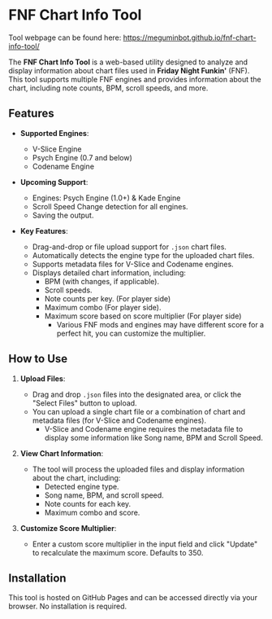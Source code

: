 # FNF Chart Info Tool
Tool webpage can be found here: https://meguminbot.github.io/fnf-chart-info-tool/

The **FNF Chart Info Tool** is a web-based utility designed to analyze and display information about chart files used in **Friday Night Funkin'** (FNF). This tool supports multiple FNF engines and provides information about the chart, including note counts, BPM, scroll speeds, and more.

## Features

- **Supported Engines**:
  - V-Slice Engine
  - Psych Engine (0.7 and below)
  - Codename Engine
- **Upcoming Support**:
  - Engines: Psych Engine (1.0+) & Kade Engine
  - Scroll Speed Change detection for all engines.
  - Saving the output.

- **Key Features**:
  - Drag-and-drop or file upload support for `.json` chart files.
  - Automatically detects the engine type for the uploaded chart files.
  - Supports metadata files for V-Slice and Codename engines.
  - Displays detailed chart information, including:
    - BPM (with changes, if applicable).
    - Scroll speeds.
    - Note counts per key. (For player side)
    - Maximum combo (For player side).
    - Maximum score based on score multiplier (For player side)
      - Various FNF mods and engines may have different score for a perfect hit, you can customize the multiplier.

## How to Use

1. **Upload Files**:
   - Drag and drop `.json` files into the designated area, or click the "Select Files" button to upload.
   - You can upload a single chart file or a combination of chart and metadata files (for V-Slice and Codename engines).
     - V-Slice and Codename engine requires the metadata file to display some information like Song name, BPM and Scroll Speed.

2. **View Chart Information**:
   - The tool will process the uploaded files and display information about the chart, including:
     - Detected engine type.
     - Song name, BPM, and scroll speed.
     - Note counts for each key.
     - Maximum combo and score.

3. **Customize Score Multiplier**:
   - Enter a custom score multiplier in the input field and click "Update" to recalculate the maximum score. Defaults to 350.

## Installation
This tool is hosted on GitHub Pages and can be accessed directly via your browser. No installation is required.
